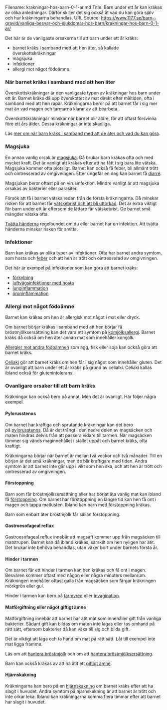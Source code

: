 Filename: krakningar-hos-barn-0-1-ar.md
Title: Barn under ett år kan kräkas av olika anledningar. Därför skiljer det sig också åt vad du kan göra själv och hur kräkningarna behandlas.
URL Source: https://www.1177.se/barn--gravid/vanliga-besvar-och-sjukdomar-hos-barn/krakningar-hos-barn-0-1-ar/

Det här är de vanligaste orsakerna till att barn under ett år kräks:

*   barnet kräks i samband med att hen äter, så kallade överskottskräkningar
*   magsjuka
*   infektioner
*   allergi mot något födoämne.

### När barnet kräks i samband med att hen äter

Överskottskräkningar är den vanligaste typen av kräkningar hos barn under ett år. Barnet kräks då upp överskottet av mat direkt efter måltiden, ofta i samband med att hen rapar. Kräkningarna beror på att barnet får i sig mer mat än vad magen och tarmarna klarar av att bearbeta.

Överskottskräkningar minskar när barnet blir äldre, för att oftast försvinna före ett års ålder. Dessa kräkningar är inte skadliga.

Läs [mer om när barn kräks i samband med att de äter och vad du kan göra](https://www.1177.se/barn--gravid/att-skota-ett-nyfott-barn/hicka-rapningar-och-krakningar-hos-sma-barn/).

### Magsjuka

En annan vanlig orsak är [magsjuka](https://www.1177.se/sjukdomar--besvar/mage-och-tarm/magsjuka-och-krakningar/magsjuka-hos-sma-barn/). Då brukar barn kräkas ofta och med mycket kraft. Det är vanligt att kräkas efter att ha fått i sig bara lite vätska. Magsjuka kommer ofta plötsligt. Barnet kan också få feber, bli allmänt trött och ointresserad av omgivningen. Efter ungefär en dag kan barnet få [diarré](https://www.1177.se/sjukdomar--besvar/mage-och-tarm/diarre-forstoppning-och-blod-i-avforingen/diarre-hos-barn/).

Magsjukan beror oftast på en virusinfektion. Mindre vanligt är att magsjuka orsakas av bakterier eller parasiter.

Försök att få i barnet vätska redan från de första kräkningarna. Då minskar risken för att barnet får [vätskebrist och att bli uttorkad](https://www.1177.se/sjukdomar--besvar/mage-och-tarm/magsjuka-och-krakningar/vatskebrist-och-uttorkning-hos-barn/). Det är extra viktigt för barn under ett år eftersom de lättare får vätskebrist. Ge barnet små mängder vätska ofta.

[Tvätta händerna](https://www.1177.se/liv--halsa/sunda-vanor/sa-har-tvattar-du-handerna/) regelbundet om du eller barnet har en infektion. Att tvätta händerna minskar risken för smitta.

### Infektioner

Barn kan kräkas av olika typer av infektioner. Ofta har barnet andra symtom, som hosta och [feber](https://www.1177.se/sjukdomar--besvar/infektioner/feber/feber-hos-barn/) och att hen är trött och ointresserad av omgivningen.

Det här är exempel på infektioner som kan göra att barnet kräks:

*   [förkylning](https://www.1177.se/sjukdomar--besvar/infektioner/forkylning-och-influensa/forkylning-hos-barn/)
*   [luftvägsinfektioner med hosta](https://www.1177.se/sjukdomar--besvar/lungor-och-luftvagar/hosta-och-slem-i-luftvagarna/hosta-hos-barn/)
*   [lunginflammation](https://www.1177.se/sjukdomar--besvar/lungor-och-luftvagar/inflammation-och-infektion-ilungor-och-luftror/lunginflammation/)
*   [öroninflammation](https://www.1177.se/sjukdomar--besvar/ogon-oron-nasa-och-hals/oron-och-balans/oroninflammation/)

### Allergi mot något födoämne

Barnet kan kräkas om hen är allergisk mot något i mat eller dryck.

Om barnet börjar kräkas i samband med att hen börjar få bröstmjölksersättning kan det vara ett symtom på [komjölksallergi](https://www.1177.se/sjukdomar--besvar/allergier-och-overkanslighet/komjolksallergi/). Barnet kräks då också om hen äter annan mat som innehåller komjölk.

[Allergier mot andra födoämnen](https://www.1177.se/sjukdomar--besvar/allergier-och-overkanslighet/matallergi/) som ägg, fisk eller soja kan också göra att barnet kräks.

[Celiaki](https://www.1177.se/sjukdomar--besvar/allergier-och-overkanslighet/celiaki/celiaki-hos-barn/) gör att barnet kräks om hen får i sig något som innehåller gluten. Det är ovanligt att barn under ett år kräks på grund av celialki. Celiaki kallas ibland också för glutenintolerans.

### Ovanligare orsaker till att barn kräks

Kräkningar kan också bero på annat. Men det är ovanligt. Här följer några exempel.

#### Pylorusstenos

Om barnet har kraftiga och sprutande kräkningar kan det bero på [pylorusstenos](https://www.1177.se/sjukdomar--besvar/mage-och-tarm/magsack-och-matstrupe/pylorusstenos---fortrangning-av-nedre-magmunnen/). Då är det trångt i den nedre delen av magsäcken och maten hindras delvis från att passera vidare till tarmen. När magsäcken tömmer sig vänds maginnehållet i stället uppåt och barnet kräks, ofta kraftigt.

Kräkningarna börjar när barnet är mellan två veckor och två månader. Till en början är det små kräkningar, men de blir kraftigare med tiden. Andra symtom är att barnet inte går upp i vikt som hen ska, och att hen är trött och ointresserad av omgivningen.

#### Förstoppning

Barn som får bröstmjölksersättning eller har börjat äta vanlig mat kan ibland få [förstoppning](https://www.1177.se/sjukdomar--besvar/mage-och-tarm/diarre-forstoppning-och-blod-i-avforingen/forstoppning-hos-barn/). Om barnet har förstoppning en längre tid kan hen få ont i magen och tappa matlusten. Ibland kan barn med förstoppning kräkas.

Barn som enbart äter bröstmjölk får sällan förstoppning.

#### Gastroesofageal reflux

Gastroesofageal reflux innebär att magsaft kommer upp från magsäcken till matstrupen. Barnet kan då ibland kräkas, särskilt om hen nyligen har ätit. Det brukar inte behöva behandlas, utan växer bort under barnets första år.

#### Hinder i tarmen

Om barnet får ett hinder i tarmen kan hen kräkas och få ont i magen. Besvären kommer oftast med någon eller några minuters mellanrum. Kräkningen innehåller oftast galla från magsäcken som färgar kräkningen mörkgrön eller gul.

Hinder i tarmen kan bero på [tarmvred](https://www.1177.se/sjukdomar--besvar/mage-och-tarm/tarmbesvar/tarmvred/) eller [invagination](https://www.1177.se/sjukdomar--besvar/mage-och-tarm/tarmbesvar/invagination-hos-barn/).

#### Matförgiftning eller något giftigt ämne

Matförgiftning innebär att barnet har ätit mat som innehåller gift från vanliga bakterier. Sådant gift kan bildas om maten inte lagas eller tas omhand på rätt sätt, eftersom bakterier då kan växa till sig och bilda gift.

Det är viktigt att laga och ta hand om mat på rätt sätt. Låt till exempel inte mat ligga framme.

Läs om att [hantera bröstmjölk](https://www.1177.se/barn--gravid/att-skota-ett-nyfott-barn/amning-och-flaskmatning/spara-och-frysa-in-brostmjolk/) och om att [hantera bröstmjölksersättning](https://www.1177.se/barn--gravid/att-skota-ett-nyfott-barn/amning-och-flaskmatning/brostmjolksersattning-och-tillskottsnaring/#section-22168).

Barn kan också kräkas av att ha ätit ett [giftigt ämne](https://www.1177.se/olyckor--skador/akuta-rad---forsta-hjalpen/forgiftning/).

#### Hjärnskakning

Kräkningarna kan bero på en [hjärnskakning](https://www.1177.se/olyckor--skador/skador-pa-huvud-och-ogon/hjarnskakning/) om barnet kräks efter att ha slagit i huvudet. Andra symtom på hjärnskakning är att barnet är trött och inte orkar leka. Ibland kan kräkningarna komma flera timmar efter att barnet har slagit i huvudet.